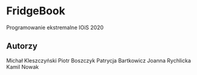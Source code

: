 # FridgeBook
Programowanie ekstremalne
IOiS 2020

## Autorzy
Michał Kleszczyński
Piotr Boszczyk
Patrycja Bartkowicz
Joanna Rychlicka
Kamil Nowak
